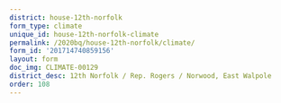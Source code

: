 ```yaml
---
district: house-12th-norfolk
form_type: climate
unique_id: house-12th-norfolk-climate
permalink: /2020bq/house-12th-norfolk/climate/
form_id: '201714740859156'
layout: form
doc_img: CLIMATE-00129
district_desc: 12th Norfolk / Rep. Rogers / Norwood, East Walpole
order: 108
---
```

